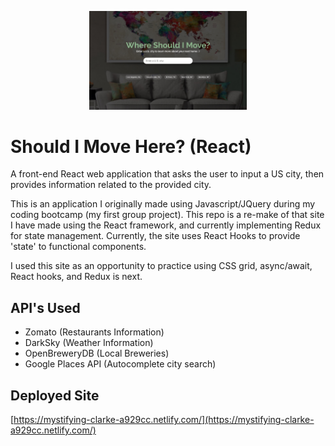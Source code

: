  <p align="center">
  <img width="50%" src="public/screenshot.jpg">

# Should I Move Here? (React)

A front-end React web application that asks the user to input a US city, then provides information related to the provided city.

This is an application I originally made using Javascript/JQuery during my coding bootcamp (my first group project). This repo is a re-make of that site I have made using the React framework, and currently implementing Redux for state management. Currently, the site uses React Hooks to provide 'state' to functional components.

I used this site as an opportunity to practice using CSS grid, async/await, React hooks, and Redux is next.

## API's Used

- Zomato (Restaurants Information)
- DarkSky (Weather Information)
- OpenBreweryDB (Local Breweries)
- Google Places API (Autocomplete city search)

## Deployed Site

[https://mystifying-clarke-a929cc.netlify.com/](https://mystifying-clarke-a929cc.netlify.com/)
